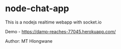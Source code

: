 # node-chat-app
This is a nodejs realtime webapp with socket.io

Demo - https://damp-reaches-77045.herokuapp.com/ 

Author: MT Hlongwane
